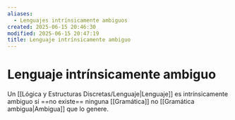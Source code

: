 ```yaml
---
aliases:
  - Lenguajes intrínsicamente ambiguos
created: 2025-06-15 20:46:30
modified: 2025-06-15 20:47:19
title: Lenguaje intrínsicamente ambiguo
---
```


# Lenguaje intrínsicamente ambiguo

Un [[Lógica y Estructuras Discretas/Lenguaje|Lenguaje]] es intrínsicamente ambiguo si ==no existe== ninguna [[Gramática]] no [[Gramática ambigua|Ambigua]] que lo genere.
